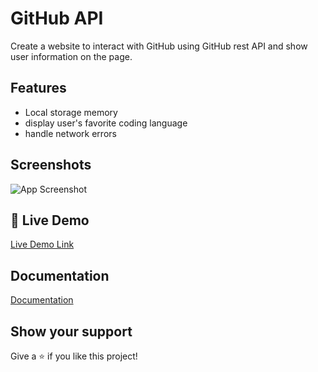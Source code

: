 
# GitHub API

Create a website to interact with GitHub using GitHub rest API and show user information on the page.



## Features

- Local storage memory
- display user's favorite coding language
- handle network errors


## Screenshots

![App 
Screenshot](https://github.com/sevdaimany/github-api/blob/master/img/screenshot.png)

## 🔗 Live Demo
[Live Demo Link](https://sevdaimany.github.io/github-api/)

## Documentation

[Documentation](https://github.com/sevdaimany/github-api/blob/master/midterm.pdf)
## Show your support

Give a ⭐️ if you like this project!

